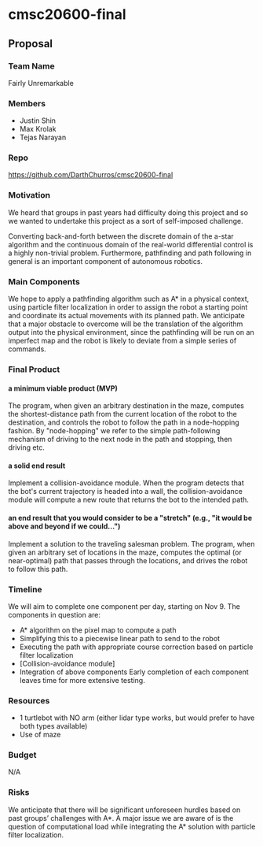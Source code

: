 # cmsc20600-final

## Proposal

### Team Name
Fairly Unremarkable

### Members
- Justin Shin
- Max Krolak
- Tejas Narayan

### Repo
https://github.com/DarthChurros/cmsc20600-final

### Motivation
We heard that groups in past years had difficulty doing this project and so we wanted to undertake this project as a sort of self-imposed challenge.

Converting back-and-forth between the discrete domain of the a-star algorithm and the continuous domain of the real-world differential control is a highly non-trivial problem. Furthermore, pathfinding and path following in general is an important component of autonomous robotics.

### Main Components
We hope to apply a pathfinding algorithm such as A* in a physical context, using particle filter localization in order to assign the robot a starting point and coordinate its actual movements with its planned path. We anticipate that a major obstacle to overcome will be the translation of the algorithm output into the physical environment, since the pathfinding will be run on an imperfect map and the robot is likely to deviate from a simple series of commands.

### Final Product

#### a minimum viable product (MVP)
The program, when given an arbitrary destination in the maze, computes the shortest-distance path from the current location of the robot to the destination, and controls the robot to follow the path in a node-hopping fashion.
By "node-hopping" we refer to the simple path-following mechanism of driving to the next node in the path and stopping, then driving etc.

#### a solid end result
Implement a collision-avoidance module.
When the program detects that the bot's current trajectory is headed into a wall, the collision-avoidance module will compute a new route that returns the bot to the intended path.

#### an end result that you would consider to be a "stretch" (e.g., "it would be above and beyond if we could...")
Implement a solution to the traveling salesman problem.
The program, when given an arbitrary set of locations in the maze, computes the optimal (or near-optimal) path that passes through the locations, and drives the robot to follow this path.

### Timeline
We will aim to complete one component per day, starting on Nov 9. The components in question are: 
- A* algorithm on the pixel map to compute a path
- Simplifying this to a piecewise linear path to send to the robot
- Executing the path with appropriate course correction based on particle filter localization
- [Collision-avoidance module]
- Integration of above components
Early completion of each component leaves time for more extensive testing.

### Resources
- 1 turtlebot with NO arm (either lidar type works, but would prefer to have both types available)
- Use of maze

### Budget
N/A

### Risks
We anticipate that there will be significant unforeseen hurdles based on past groups’ challenges with A*. A major issue we are aware of is the question of computational load while integrating the A* solution with particle filter localization.